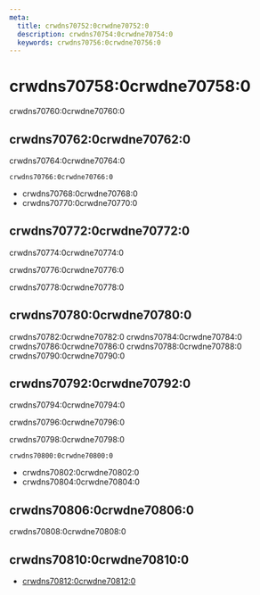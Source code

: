 ```yaml
---
meta:
  title: crwdns70752:0crwdne70752:0
  description: crwdns70754:0crwdne70754:0
  keywords: crwdns70756:0crwdne70756:0
---
```


# crwdns70758:0crwdne70758:0
crwdns70760:0crwdne70760:0

<entry-ad />

## crwdns70762:0crwdne70762:0
crwdns70764:0crwdne70764:0

`crwdns70766:0crwdne70766:0`
- crwdns70768:0crwdne70768:0
- crwdns70770:0crwdne70770:0


## crwdns70772:0crwdne70772:0
crwdns70774:0crwdne70774:0

  crwdns70776:0crwdne70776:0

  crwdns70778:0crwdne70778:0

## crwdns70780:0crwdne70780:0
crwdns70782:0crwdne70782:0
<alert type="success">crwdns70784:0crwdne70784:0</alert>
<alert type="info">crwdns70786:0crwdne70786:0</alert>
<alert type="warning">crwdns70788:0crwdne70788:0</alert>
<alert type="error">crwdns70790:0crwdne70790:0</alert>

## crwdns70792:0crwdne70792:0
crwdns70794:0crwdne70794:0

  crwdns70796:0crwdne70796:0

  crwdns70798:0crwdne70798:0

  `crwdns70800:0crwdne70800:0`
  - crwdns70802:0crwdne70802:0
  - crwdns70804:0crwdne70804:0

## crwdns70806:0crwdne70806:0
crwdns70808:0crwdne70808:0

## crwdns70810:0crwdne70810:0
  - [crwdns70812:0crwdne70812:0]()

<endmatter />
